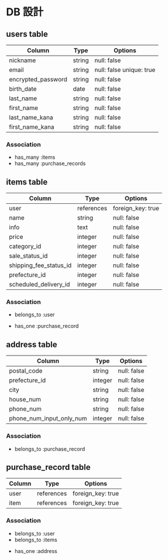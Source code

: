 # DB 設計

## users table

| Column             | Type                | Options                  |
|--------------------|---------------------|--------------------------|
| nickname           | string              | null: false              |
| email              | string              | null: false unique: true |
| encrypted_password | string              | null: false              |
| birth_date         | date                | null: false              |
| last_name          | string              | null: false              |
| first_name         | string              | null: false              |
| last_name_kana     | string              | null: false              |
| first_name_kana    | string              | null: false              |

### Association

* has_many :items
* has_many :purchase_records

## items table

| Column                 | Type       | Options           |
|------------------------|------------|-------------------|
| user                   | references | foreign_key: true |
| name                   | string     | null: false       |
| info                   | text       | null: false       |
| price                  | integer    | null: false       |
| category_id            | integer    | null: false       |
| sale_status_id         | integer    | null: false       |
| shipping_fee_status_id | integer    | null: false       |
| prefecture_id          | integer    | null: false       |
| scheduled_delivery_id  | integer    | null: false       |

### Association

- belongs_to :user
* has_one :purchase_record

## address table

| Column                      | Type       | Options     |
|-----------------------------|------------|-------------|
| postal_code                 | string     | null: false |
| prefecture_id               | integer    | null: false |
| city                        | string     | null: false |
| house_num                   | string     | null: false |
| phone_num                   | string     | null: false |
| phone_num_input_only_num    | integer    | null: false |

### Association

- belongs_to :purchase_record
## purchase_record table

| Column | Type       | Options           |
|--------|------------|-------------------|
| user   | references | foreign_key: true |
| item   | references | foreign_key: true |

### Association

- belongs_to :user
- belongs_to :items
* has_one :address